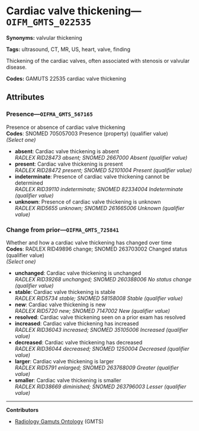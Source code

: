 # Cardiac valve thickening—`OIFM_GMTS_022535`

**Synonyms:** valvular thickening

**Tags:** ultrasound, CT, MR, US, heart, valve, finding

Thickening of the cardiac valves, often associated with stenosis or valvular disease.

**Codes:** GAMUTS 22535 cardiac valve thickening

## Attributes

### Presence—`OIFMA_GMTS_567165`

Presence or absence of cardiac valve thickening  
**Codes**: SNOMED 705057003 Presence (property) (qualifier value)  
*(Select one)*

- **absent**: Cardiac valve thickening is absent  
_RADLEX RID28473 absent; SNOMED 2667000 Absent (qualifier value)_
- **present**: Cardiac valve thickening is present  
_RADLEX RID28472 present; SNOMED 52101004 Present (qualifier value)_
- **indeterminate**: Presence of cardiac valve thickening cannot be determined  
_RADLEX RID39110 indeterminate; SNOMED 82334004 Indeterminate (qualifier value)_
- **unknown**: Presence of cardiac valve thickening is unknown  
_RADLEX RID5655 unknown; SNOMED 261665006 Unknown (qualifier value)_

### Change from prior—`OIFMA_GMTS_725841`

Whether and how a cardiac valve thickening has changed over time  
**Codes**: RADLEX RID49896 change; SNOMED 263703002 Changed status (qualifier value)  
*(Select one)*

- **unchanged**: Cardiac valve thickening is unchanged  
_RADLEX RID39268 unchanged; SNOMED 260388006 No status change (qualifier value)_
- **stable**: Cardiac valve thickening is stable  
_RADLEX RID5734 stable; SNOMED 58158008 Stable (qualifier value)_
- **new**: Cardiac valve thickening is new  
_RADLEX RID5720 new; SNOMED 7147002 New (qualifier value)_
- **resolved**: Cardiac valve thickening seen on a prior exam has resolved  
- **increased**: Cardiac valve thickening has increased  
_RADLEX RID36043 increased; SNOMED 35105006 Increased (qualifier value)_
- **decreased**: Cardiac valve thickening has decreased  
_RADLEX RID36044 decreased; SNOMED 1250004 Decreased (qualifier value)_
- **larger**: Cardiac valve thickening is larger  
_RADLEX RID5791 enlarged; SNOMED 263768009 Greater (qualifier value)_
- **smaller**: Cardiac valve thickening is smaller  
_RADLEX RID38669 diminished; SNOMED 263796003 Lesser (qualifier value)_

---

**Contributors**

- [Radiology Gamuts Ontology](https://gamuts.net/) (GMTS)